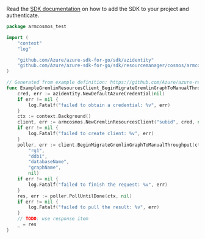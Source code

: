 Read the [SDK documentation](https://github.com/Azure/azure-sdk-for-go/blob/sdk%2Fresourcemanager%2Fcosmos%2Farmcosmos%2Fv1.0.0/sdk/resourcemanager/cosmos/armcosmos/README.md) on how to add the SDK to your project and authenticate.

```go
package armcosmos_test

import (
	"context"
	"log"

	"github.com/Azure/azure-sdk-for-go/sdk/azidentity"
	"github.com/Azure/azure-sdk-for-go/sdk/resourcemanager/cosmos/armcosmos"
)

// Generated from example definition: https://github.com/Azure/azure-rest-api-specs/tree/main/specification/cosmos-db/resource-manager/Microsoft.DocumentDB/stable/2021-10-15/examples/CosmosDBGremlinGraphMigrateToManualThroughput.json
func ExampleGremlinResourcesClient_BeginMigrateGremlinGraphToManualThroughput() {
	cred, err := azidentity.NewDefaultAzureCredential(nil)
	if err != nil {
		log.Fatalf("failed to obtain a credential: %v", err)
	}
	ctx := context.Background()
	client, err := armcosmos.NewGremlinResourcesClient("subid", cred, nil)
	if err != nil {
		log.Fatalf("failed to create client: %v", err)
	}
	poller, err := client.BeginMigrateGremlinGraphToManualThroughput(ctx,
		"rg1",
		"ddb1",
		"databaseName",
		"graphName",
		nil)
	if err != nil {
		log.Fatalf("failed to finish the request: %v", err)
	}
	res, err := poller.PollUntilDone(ctx, nil)
	if err != nil {
		log.Fatalf("failed to pull the result: %v", err)
	}
	// TODO: use response item
	_ = res
}
```

